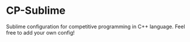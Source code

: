 # CP-Sublime
Sublime configuration for competitive programming in C++ language.
Feel free to add your own config!
